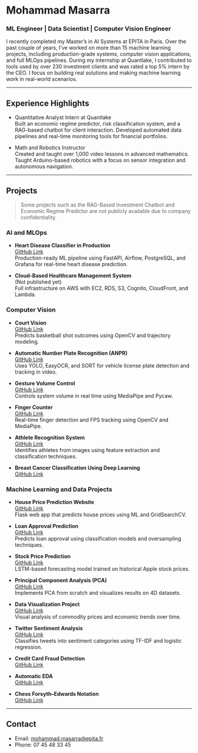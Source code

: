 # Mohammad Masarra

### ML Engineer | Data Scientist | Computer Vision Engineer 

I recently completed my Master’s in AI Systems at EPITA in Paris. Over the past couple of years, I’ve worked on more than 15 machine learning projects, including production-grade systems, computer vision applications, and full MLOps pipelines. During my internship at Quantlake, I contributed to tools used by over 230 investment clients and was rated a top 5% intern by the CEO. I focus on building real solutions and making machine learning work in real-world scenarios.

---

## Experience Highlights

- Quantitative Analyst Intern at Quantlake  
  Built an economic regime predictor, risk classification system, and a RAG-based chatbot for client interaction. Developed automated data pipelines and real-time monitoring tools for financial portfolios.

- Math and Robotics Instructor  
  Created and taught over 1,000 video lessons in advanced mathematics. Taught Arduino-based robotics with a focus on sensor integration and autonomous navigation.

---

## Projects

> Some projects such as the RAG-Based Investment Chatbot and Economic Regime Predictor are not publicly available due to company confidentiality.

### AI and MLOps

- **Heart Disease Classifier in Production**  
  [GitHub Link](https://github.com/Mohammad8931/Projects/tree/main/Heart%20Disease%20Classifier%20Into%20Production)  
  Production-ready ML pipeline using FastAPI, Airflow, PostgreSQL, and Grafana for real-time heart disease prediction.

- **Cloud-Based Healthcare Management System**  
  (Not published yet)  
  Full infrastructure on AWS with EC2, RDS, S3, Cognito, CloudFront, and Lambda.

### Computer Vision

- **Court Vision**  
  [GitHub Link](https://github.com/Mohammad8931/Projects/tree/main/Court%20Vision)  
  Predicts basketball shot outcomes using OpenCV and trajectory modeling.

- **Automatic Number Plate Recognition (ANPR)**  
  [GitHub Link](https://github.com/Mohammad8931/Projects/tree/main/Automatic%20Number%20Plate%20Recognition(ANPR))  
  Uses YOLO, EasyOCR, and SORT for vehicle license plate detection and tracking in video.

- **Gesture Volume Control**  
  [GitHub Link](https://github.com/Mohammad8931/Projects/tree/main/Gesture%20Volume%20Control)  
  Controls system volume in real time using MediaPipe and Pycaw.

- **Finger Counter**  
  [GitHub Link](https://github.com/Mohammad8931/Projects/tree/main/FingerCounter)  
  Real-time finger detection and FPS tracking using OpenCV and MediaPipe.

- **Athlete Recognition System**  
  [GitHub Link](https://github.com/Mohammad8931/Projects/tree/main/Athlete%20Recognition%20System)  
  Identifies athletes from images using feature extraction and classification techniques.

- **Breast Cancer Classification Using Deep Learning**  
  [GitHub Link](https://github.com/Mohammad8931/Projects/tree/main/deep%20learning%20Breast%20Cancer%20Classification)

### Machine Learning and Data Projects

- **House Price Prediction Website**  
  [GitHub Link](https://github.com/Mohammad8931/Projects/tree/main/House%20Price%20Prediction%20Website)  
  Flask web app that predicts house prices using ML and GridSearchCV.

- **Loan Approval Prediction**  
  [GitHub Link](https://github.com/Mohammad8931/Projects/tree/main/Loan%20Approval%20Prediction)  
  Predicts loan approval using classification models and oversampling techniques.

- **Stock Price Prediction**  
  [GitHub Link](https://github.com/Mohammad8931/Projects/tree/main/Stock_Price_Prediction)  
  LSTM-based forecasting model trained on historical Apple stock prices.

- **Principal Component Analysis (PCA)**  
  [GitHub Link](https://github.com/Mohammad8931/Projects/tree/main/Principal%20Component%20Analysis)  
  Implements PCA from scratch and visualizes results on 4D datasets.

- **Data Visualization Project**  
  [GitHub Link](https://github.com/Mohammad8931/Projects/tree/main/Data%20Visualization%20Project)  
  Visual analysis of commodity prices and economic trends over time.

- **Twitter Sentiment Analysis**  
  [GitHub Link](https://github.com/Mohammad8931/Projects/tree/main/Twitter%20Sentiment%20Analysis)  
  Classifies tweets into sentiment categories using TF-IDF and logistic regression.

- **Credit Card Fraud Detection**  
  [GitHub Link](https://github.com/Mohammad8931/Projects/tree/main/Credit-Card-Fraud-Detection)

- **Automatic EDA**  
  [GitHub Link](https://github.com/Mohammad8931/Projects/tree/main/Automatic%20EDA)

- **Chess Forsyth–Edwards Notation**  
  [GitHub Link](https://github.com/Mohammad8931/Projects/tree/main/Chess%20Forsyth%E2%80%93Edwards%20Notation)

---

## Contact

- Email: mohammad.masarra@epita.fr  
- Phone: 07 45 48 33 45

